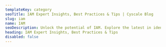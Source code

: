 ```yaml
---
templateKey: category
seoTitle: IAM Expert Insights, Best Practices & Tips | Cyscale Blog
slug: iam
name: IAM
seoDescription: Unlock the potential of IAM. Explore the latest in identity and access management, including trends, best practices, and expert insights for secure cloud access.
heading: IAM Expert Insights, Best Practices & Tips
disabled: false
---
```

